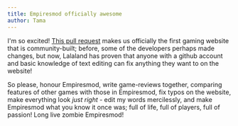```yaml
---
title: Empiresmod officially awesome
author: Tama
---
```

I'm so excited! [This pull request](https://github.com/EmpiresCommunity/website/pull/3) makes us officially the first gaming website that is community-built; before, some of the developers perhaps made changes, but now, Lalaland has proven that anyone with a github account and basic knowledge of text editing can fix anything they want to on the website!

So please, honour Empiresmod, write game-reviews together, comparing features of other games with those in Empiresmod, fix typos on the website, make everything look *just right* - edit my words mercilessly, and make Empiresmod what you know it once was; full of life, full of players, full of passion! Long live zombie Empiresmod!
